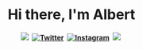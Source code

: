 <p>
  <h1 align="center"><b>Hi there, I'm Albert </h1>
</p>
<p align="center">
<a href="https://thealbert.dev/"><img src="https://img.shields.io/badge/Website-149c90?style=for-the-badge&logo=iterm2&logoColor=white alt="Website" /></a>&nbsp;
<a href="https://twitter.com/thealbertdev"><img src="https://img.shields.io/badge/Twitter-1DA1F2?style=for-the-badge&logo=twitter&logoColor=white" alt="Twitter" /></a>&nbsp;
<a href="https://www.instagram.com/thealbertdev/"><img src="https://img.shields.io/badge/Instagram-FCAF45?style=for-the-badge&logo=instagram&logoColor=black" alt="Instagram" /></a>&nbsp;
<a href="https://www.linkedin.com/in/thealbertdev/"><img src="https://img.shields.io/badge/LinkedIn-0e76a8?style=for-the-badge&logo=linkedin&logoColor=white alt="LinkedIn" /></a>&nbsp;
</p>
<br />

<p align="center"></p>
<p></p>
